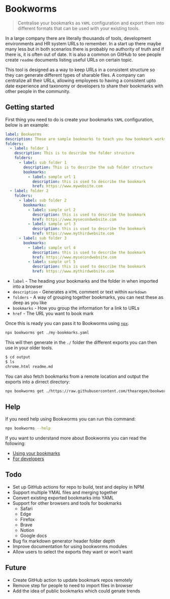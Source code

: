 # Bookworms

> Centralise your bookmarks as `YAML` configuration and export them into different formats that can be used with your existing tools.

In a large company there are literally thousands of tools, development environments and HR system URLs to remember. In a start up there maybe many less but in both scenarios there is probably no authority of truth and if there is, it is often out of date. It is also a common on GitHub to see people create `readme` documents listing useful URLs on certain topic.

This tool is designed as a way to keep URLs in a consistent structure so they can generate different types of sharable files. A company can centralize all their URLs, allowing employees to having a consistent upto date experience and taxonomy or developers to share their bookmarks with other people in the community.

## Getting started

First thing you need to do is create your bookmarks `YAML` configuration, below is an example:

```YAML
label: Bookworms
description: These are sample bookmarks to teach you how bookmark works
folders:
  - label: folder 1
    description: This is to describe the folder structure
    folders:
      - label: sub folder 1
        description: This is to describe the sub folder structure
        bookmarks:
          - label: sample url 1
            description: this is used to describe the bookmark
            href: https://www.mywebsite.com
  - label: folder 2
    folders:
      - label: sub folder 2
        bookmarks:
          - label: sample url 2
            description: this is used to describe the bookmark
            href: https://www.mysecondwebsite.com
          - label: sample url 3
            description: this is used to describe the bookmark
            href: https://www.mythirdwebsite.com
      - label: sub folder 3
        bookmarks:
          - label: sample url 4
            description: this is used to describe the bookmark
            href: https://www.mysecondwebsite.com
          - label: sample url 5
            description: this is used to describe the bookmark
            href: https://www.mythirdwebsite.com
```

* `label` - The heading your bookmarks and the folder in when imported into a browser
* `description` - Generates a `HTML` comment or text within `markdown`
* `folders` - A way of grouping together bookmarks, you can nest these as deep as you like
* `bookmarks` - How you group the information for a link to URLs
* `href` - The URL you want to book mark

Once this is ready you can pass it to Bookworms using [`npx`](https://nodejs.dev/learn/the-npx-nodejs-package-runner).

```BASH
npx bookworms get ./my-bookmarks.yaml
```

This will then generate in the `./` folder the different exports you can then use in your older tools.

```BASH
$ cd output
$ ls
chrome.html readme.md
```

You can also fetch bookmarks from a remote location and output the exports into a dirrect directory:

```BASH
npx bookworms get ./https://raw.githubusercontent.com/thearegee/bookworms/main/demo/config/bookmarks.yaml -d="./output"
```

## Help

If you need help using Bookworms you can run this command:

```Bash
npx bookworms --help
```

If you want to understand more about Bookworms you can read the following:

* [Using your bookmarks](./docs/USING-YOUR-BOOKMARKS.md)
* [For developers](./docs/DEVELOPERS.md)

## Todo

* Set up GitHub actions for repo to build, test and deploy in NPM
* Support multiple YMAL files and merging together
* Convert existing exported bookmarks into YAML
* Support for other browsers and tools for bookmarks
  * Safari
  * Edge
  * Firefox
  * Brave
  * Notion
  * Google docs
* Bug fix markdown generator header folder depth
* Improve documentation for using bookworms modules
* Allow users to select the exports they want or won't want

## Future

* Create GitHub action to update bookmark repos remotely
* Remove step for people to need to import files in browser
* Add the idea of public bookmarks which could genate trends